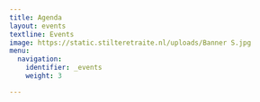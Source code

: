 ```yaml
---
title: Agenda
layout: events
textline: Events
image: https://static.stilteretraite.nl/uploads/Banner S.jpg
menu:
  navigation:
    identifier: _events
    weight: 3

---
```


